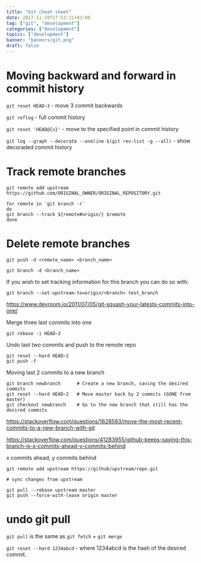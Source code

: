 ```yaml
---
title: "Git cheat sheet"
date: 2017-11-28T17:53:31+03:00
tag: ["git", "development"]
categories: ["development"]
topics: ["development"]
banner: "banners/git.png"
draft: false
---
```



# Moving backward and forward in commit history


`git reset HEAD~3` - move 3 commit backwards


`git reflog` - full commit history


`git reset 'HEAD@{x}'` - move to the specified point in commit history


`git log --graph --decorate --oneline $(git rev-list -g --all)` - show decoraded commit history


# Track remote branches

```
git remote add upstream https://github.com/ORIGINAL_OWNER/ORIGINAL_REPOSITORY.git
```


```
for remote in `git branch -r`
do
git branch --track ${remote#origin/} $remote
done
```


# Delete remote branches

`git push -d <remote_name> <branch_name>`

`git branch -d <branch_name>`

If you wish to set tracking information for this branch you can do so with:

`git branch --set-upstream-to=origin/<branch> test_branch`


https://www.devroom.io/2011/07/05/git-squash-your-latests-commits-into-one/

Merge three last commits into one

`git rebase -i HEAD~3`


Undo last two commits and push to the remote repo

```
git reset --hard HEAD~2
git push -f
```

Moving last 2 commits to a new branch

```
git branch newbranch      # Create a new branch, saving the desired commits
git reset --hard HEAD~2   # Move master back by 2 commits (GONE from master)
git checkout newbranch    # Go to the new branch that still has the desired commits
```

https://stackoverflow.com/questions/1628563/move-the-most-recent-commits-to-a-new-branch-with-git


https://stackoverflow.com/questions/41283955/github-keeps-saying-this-branch-is-x-commits-ahead-y-commits-behind

x commits ahead, y commits behind

```
git remote add upstream https://github/upstream/repo.git

# sync changes from upstream

git pull --rebase upstream master
git push --force-with-lease origin master
```


# undo git pull

`git pull` is the same as `git fetch` + `git merge`

`git reset --hard 1234abcd` - where 1234abcd is the hash of the desired commit.
